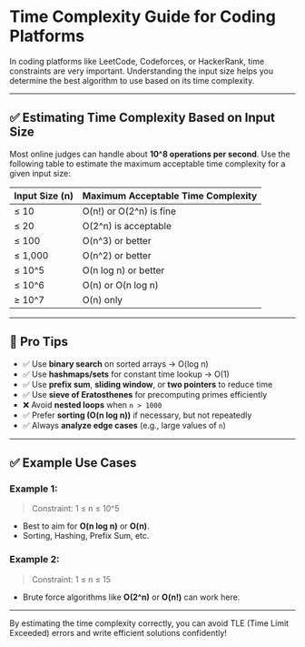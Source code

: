 # Time Complexity Guide for Coding Platforms

In coding platforms like LeetCode, Codeforces, or HackerRank, time constraints are very important. Understanding the input size helps you determine the best algorithm to use based on its time complexity.

---

## ✅ Estimating Time Complexity Based on Input Size

Most online judges can handle about **10^8 operations per second**. Use the following table to estimate the maximum acceptable time complexity for a given input size:

| Input Size (n) | Maximum Acceptable Time Complexity |
|----------------|------------------------------------|
| ≤ 10           | O(n!) or O(2^n) is fine             |
| ≤ 20           | O(2^n) is acceptable                |
| ≤ 100          | O(n^3) or better                    |
| ≤ 1,000        | O(n^2) or better                    |
| ≤ 10^5         | O(n log n) or better               |
| ≤ 10^6         | O(n) or O(n log n)                 |
| ≥ 10^7         | O(n) only                          |

---




## 🔹 Pro Tips

- ✅ Use **binary search** on sorted arrays → O(log n)
- ✅ Use **hashmaps/sets** for constant time lookup → O(1)
- ✅ Use **prefix sum**, **sliding window**, or **two pointers** to reduce time
- ✅ Use **sieve of Eratosthenes** for precomputing primes efficiently
- ❌ Avoid **nested loops** when `n > 1000`
- ✅ Prefer **sorting (O(n log n))** if necessary, but not repeatedly
- ✅ Always **analyze edge cases** (e.g., large values of `n`)

---

## ✅ Example Use Cases

### Example 1:
> Constraint: 1 ≤ n ≤ 10^5
- Best to aim for **O(n log n)** or **O(n)**.
- Sorting, Hashing, Prefix Sum, etc.

### Example 2:
> Constraint: 1 ≤ n ≤ 15
- Brute force algorithms like **O(2^n)** or **O(n!)** can work here.

---

By estimating the time complexity correctly, you can avoid TLE (Time Limit Exceeded) errors and write efficient solutions confidently!

